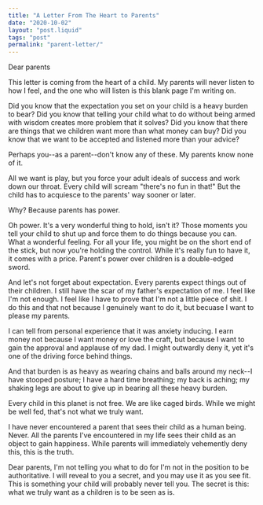 ```yaml
---
title: "A Letter From The Heart to Parents"
date: "2020-10-02"
layout: "post.liquid"
tags: "post"
permalink: "parent-letter/"
---
```


Dear parents

This letter is coming from the heart of a child. My parents will never listen to how I feel, and the one who will listen is this blank page I'm writing on.

Did you know that the expectation you set on your child is a heavy burden to bear? Did you know that telling your child what to do without being armed with wisdom creates more problem that it solves? Did you know that there are things that we children want more than what money can buy? Did you know that we want to be accepted and listened more than your advice?

Perhaps you--as a parent--don't know any of these. My parents know none of it.

All we want is play, but you force your adult ideals of success and work down our throat. Every child will scream "there's no fun in that!" But the child has to acquiesce to the parents' way sooner or later.

Why? Because parents has power.

Oh power. It's a very wonderful thing to hold, isn't it? Those moments you tell your child to shut up and force them to do things because you can. What a wonderful feeling. For all your life, you might be on the short end of the stick, but now you're holding the control. While it's really fun to have it, it comes with a price. Parent's power over children is a double-edged sword.

And let's not forget about expectation. Every parents expect things out of their children. I still have the scar of my father's expectation of me. I feel like I'm not enough. I feel like I have to prove that I'm not a little piece of shit. I do this and that not because I genuinely want to do it, but becuase I want to please my parents.

I can tell from personal experience that it was anxiety inducing. I earn money not because I want money or love the craft, but because I want to gain the approval and applause of my dad. I might outwardly deny it, yet it's one of the driving force behind things.

And that burden is as heavy as wearing chains and balls around my neck--I have stooped posture; I have a hard time breathing; my back is aching; my shaking legs are about to give up in bearing all these heavy burden.

Every child in this planet is not free. We are like caged birds. While we might be well fed, that's not what we truly want.

I have never encountered a parent that sees their child as a human being. Never. All the parents I've encountered in my life sees their child as an object to gain happiness. While parents will immediately vehemently deny this, this is the truth.

Dear parents, I'm not telling you what to do for I'm not in the position to be authoritative. I will reveal to you a secret, and you may use it as you see fit. This is something your child will probably never tell you. The secret is this: what we truly want as a children is to be seen as is.